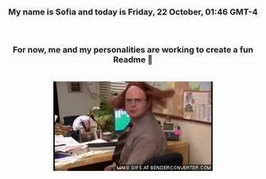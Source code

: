 


<div align="center">
<h3 >My name is Sofia and today is Friday, 22 October, 01:46 GMT-4</h3><br>
<h3 >For now, me and my personalities are working to create a fun Readme 👋
</h3><br>
<img src='img/dwight.gif' alt='working...'/>
</div>
